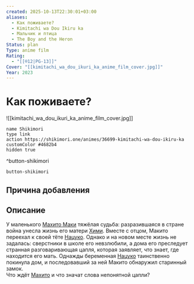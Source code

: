 ```yaml
---
created: 2025-10-13T22:30:01+03:00
aliases:
  - Как поживаете?
  - Kimitachi wa Dou Ikiru ka
  - Мальчик и птица
  - The Boy and the Heron
Status: plan
Type: anime film
Rating:
  - "[[®️12|PG-13]]"
Cover: "[[kimitachi_wa_dou_ikuri_ka_anime_film_cover.jpg]]"
Year: 2023
---
```


# Как поживаете?

![[kimitachi_wa_dou_ikuri_ka_anime_film_cover.jpg]]



```button
name Shikimori
type link
action https://shikimori.one/animes/36699-kimitachi-wa-dou-ikiru-ka
customColor #4682b4
hidden true
```
^button-shikimori





`button-shikimori`

## Причина добавления




## Описание

У маленького [Махито Маки](https://shikimori.one/characters/232493-mahito-maki) тяжёлая судьба: разразившаяся в стране война унесла жизнь его матери [Хими](https://shikimori.one/characters/232494-himi). Вместе с отцом, Макито переехал к своей тёте [Нацуко](https://shikimori.one/characters/232495-natsuko). Однако и на новом месте жизнь не задалась: сверстники в школе его невзлюбили, а дома его преследует странная разговаривающая цапля, которая заявляет, что знает, где находится его мать. Однажды беременная [Нацуко](https://shikimori.one/characters/232495-natsuko) таинственно покинула дом, и последовавший за ней Макито обнаружил старинный замок.  
Что ждёт [Махито](https://shikimori.one/characters/232493-mahito-maki) и что значат слова непонятной цапли?

